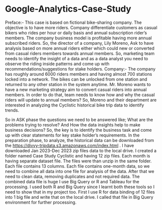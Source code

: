 # Google-Analytics-Case-Study
Preface:- This case is based on fictional bike-sharing company. The objective is to have more riders. Company differentiate customers as casual bikers who rides per hour or daily basis and annual subscription rider’s members. 
The company business model is profitable having more annual subscribed riders. So, the director of a company, Lily Moreno, Ask to have analysis based on more annual riders either which could new or converted from casual riders members towards annual members. 
So, marketing team needs to identify the insight of a data and as a data analyst you need to observe the riding inside patterns and come up with recommendations/suggestions for stake holders.
Company:- The company has roughly around 6000 riders members and having almost 700 stations locked into a network. The bikes can be unlocked from one station and returned to any other station in the system anytime. 
Mr. Moreno wants to have a new marketing strategy aim to convert casual riders into annual members. In order to do that, team needs to know how and why the casual riders will update to annual members? So, Moreno and their department are interested in analyzing the Cyclistic historical bike trip data to identify trends.

So in ASK phase the questions we need to be answered like;
What are the problems trying to resolve?
And How the data insights help to make business decisions?
So, the key is to identify the business task and come up with clear statements for key stake holder’s requirements. 
In the preparation phase, to analyze, the historical data can be downloaded from the https://divvy-tripdata.s3.amazonaws.com/index.html . I have downloaded Jan 2023-Dec 2023 zip files data to the local drive. I created a folder named Case Study Cyclistic and having 12 zip files. Each month is having separate dataset file. The files were than unzip in the same folder. Each file contains 13 columns. 
Each file contains one-month data, so we need to combine all data into one file for analysis of the data. After that we need to clean data, removing duplicates and not required data.
The combined data file is huge I use Big Query or R and Tableau for the processing. I used both R and Big Query since I learnt both these tools so I need to show that in my project too. First I use R for data binding of 12 files into 1 big file and write that on the local drive. I called that file in Big Query environment for further processing.
